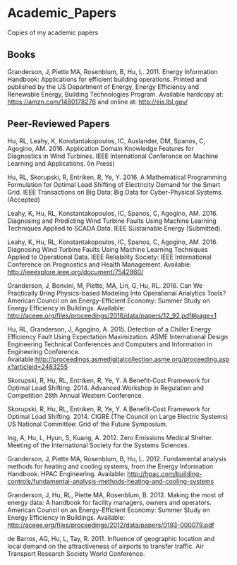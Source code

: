 # Academic_Papers
Copies of my academic papers

## Books

Granderson, J, Piette MA, Rosenblum, B, Hu, L. 2011. Energy Information Handbook: Applications for efficient building operations. Printed and published by the US Department of Energy, Energy Efficiency and Renewable Energy, Building Technologies Program. Available hardcopy at: https://amzn.com/1480178276 and online at: http://eis.lbl.gov/

## Peer-Reviewed Papers

Hu, RL, Leahy, K, Konstantakopoulos, IC, Auslander, DM, Spanos, C, Agogino, AM.  2016. Application Domain Knowledge Features for Diagnostics in Wind Turbines. IEEE International Conference on Machine Learning and Applications. (In Press)

Hu, RL, Skorupski, R, Entriken, R, Ye, Y. 2016. A Mathematical Programming Formulation for Optimal Load Shifting of Electricity Demand for the Smart Grid. IEEE Transactions on Big Data: Big Data for Cyber-Physical Systems. (Accepted)

Leahy, K, Hu, RL, Konstantakopoulos, IC, Spanos, C, Agogino, AM.  2016. Diagnosing and Predicting Wind Turbine Faults Using Machine Learning Techniques Applied to SCADA Data. IEEE Sustainable Energy (Submitted).

Leahy, K, Hu, RL, Konstantakopoulos, IC, Spanos, C, Agogino, AM.  2016. Diagnosing Wind Turbine Faults Using Machine Learning Techniques Applied to Operational Data. IEEE Reliability Society: IEEE International Conference on Prognostics and Health Management. Available: http://ieeexplore.ieee.org/document/7542860/

Granderson, J, Bonvini, M, Piette, MA, Lin, G, Hu, RL. 2016. Can We Practically Bring Physics-based Modeling Into Operational Analytics Tools? American Council on an Energy-Efficient Economy: Summer Study on Energy Efficiency in Buildings. Available: http://aceee.org/files/proceedings/2016/data/papers/12_92.pdf#page=1

Hu, RL, Granderson, J, Agogino, A. 2015. Detection of a Chiller Energy Efficiency Fault Using Expectation Maximization. ASME International Design Engineering Technical Conferences and Computers and Information in Engineering Conference. Available:http://proceedings.asmedigitalcollection.asme.org/proceeding.aspx?articleid=2483255

Skorupski, R, Hu, RL, Entriken, R, Ye, Y. A Benefit-Cost Framework for Optimal Load Shifting. 2014. Advanced Workshop in Regulation and Competition 28th Annual Western Conference. 

Skorupski, R, Hu, RL, Entriken, R, Ye, Y. A Benefit-Cost Framework for Optimal Load Shifting. 2014. CIGRÉ (The Council on Large Electric Systems) US National Committee: Grid of the Future Symposium. 

Ing, A, Hu, L, Hyun, S, Kuang, A. 2012. Zero Emissions Medical Shelter. Meeting of the International Society for the Systems Sciences.

Granderson, J, Piette MA, Rosenblum, B, Hu, L. 2012. Fundamental analysis methods for heating and cooling systems, from the Energy Information Handbook. HPAC Engineering. Available: http://hpac.com/building-controls/fundamental-analysis-methods-heating-and-cooling-systems

Granderson, J, Hu, RL, Piette MA, Rosenblum, B. 2012. Making the most of energy data: A handbook for facility managers, owners and operators. American Council on an Energy-Efficient Economy: Summer Study on Energy Efficiency in Buildings. Available: http://aceee.org/files/proceedings/2012/data/papers/0193-000079.pdf

de Barros, AG, Hu, L, Tay, R. 2011. Influence of geographic location and local demand on the attractiveness of airports to transfer traffic. Air Transport Research Society World Conference. 
